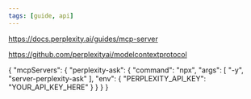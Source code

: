 ```yaml
---
tags: [guide, api]
---
```


https://docs.perplexity.ai/guides/mcp-server

https://github.com/perplexityai/modelcontextprotocol


{
  "mcpServers": {
    "perplexity-ask": {
      "command": "npx",
      "args": [
        "-y",
        "server-perplexity-ask"
      ],
      "env": {
        "PERPLEXITY_API_KEY": "YOUR_API_KEY_HERE"
      }
    }
  }
}
